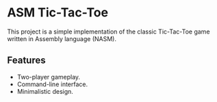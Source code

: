 # ASM Tic-Tac-Toe

This project is a simple implementation of the classic Tic-Tac-Toe game written in Assembly language (NASM).

## Features

- Two-player gameplay.
- Command-line interface.
- Minimalistic design.